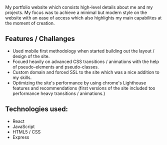 My portfolio website which consists high-level details about me and my projects. My focus was to achieve a minimal but modern style on the website with an ease of access which also highlights my main capabilites at the moment of creation.

## Features / Challanges

- Used mobile first methodology when started building out the layout / design of the site.
- Focued heavily on advanced CSS transitions / animations with the help of pseudo-elements and pseudo-classes.
- Custom domain and forced SSL to the site which was a nice addition to my skills.
- Optimizing the site's performance by using chrome's Lighthouse features and recommendations (first versions of the site included too performance heavy transitions / animations.)

## Technologies used:

- React
- JavaScript
- HTML5 / CSS
- Express
